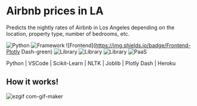 # Airbnb prices in LA

Predicts the nightly rates of Airbnb in Los Angeles depending on the location, property type, number of bedrooms, etc.

![Python](https://img.shields.io/badge/Python-3.8-blueviolet)
![Framework](https://img.shields.io/badge/Framework-Flask-red)
![Frontend](https://img.shields.io/badge/Frontend-Plotly Dash-green)
![Library](https://img.shields.io/badge/Library-pandas-yellow)
![Library](https://img.shields.io/badge/Library-scikit-learn-purple)
![Library](https://img.shields.io/badge/Library-NLTK-lightblue)
![PaaS](https://img.shields.io/badge/Paas-Heroku-fcba03)


Python | VSCode | Scikit-Learn | NLTK | Joblib | Plotly Dash | Heroku

## How it works!
![ezgif com-gif-maker](https://user-images.githubusercontent.com/67918990/101460122-2b5cfa00-3907-11eb-8892-3adb0edd9d50.gif)
